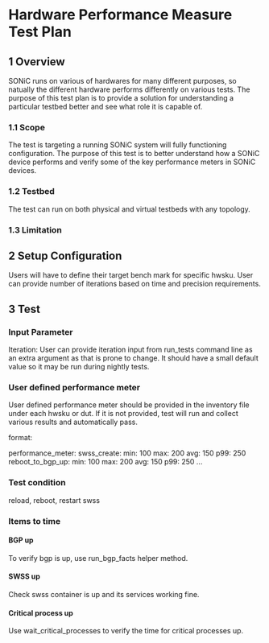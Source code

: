 # Hardware Performance Measure Test Plan

## 1 Overview

SONiC runs on various of hardwares for many different purposes, so natually the different hardware performs differently on various tests. The purpose of this test plan is to provide a solution for understanding a particular testbed better and see what role it is capable of.

### 1.1 Scope

The test is targeting a running SONiC system will fully functioning configuration. The purpose of this test is to better understand how a SONiC device performs and verify some of the key performance meters in SONiC devices.

### 1.2 Testbed

The test can run on both physical and virtual testbeds with any topology.

### 1.3 Limitation

## 2 Setup Configuration

Users will have to define their target bench mark for specific hwsku. User can provide number of iterations based on time and precision requirements.

## 3 Test

### Input Parameter

Iteration: User can provide iteration input from run_tests command line as an extra argument as that is prone to change. It should have a small default value so it may be run during nightly tests.

### User defined performance meter

User defined performance meter should be provided in the inventory file under each hwsku or dut. If it is not provided, test will run and collect various results and automatically pass.

format:

performance_meter:
  swss_create:
    min: 100
    max: 200
    avg: 150
    p99: 250
  reboot_to_bgp_up:
    min: 100
    max: 200
    avg: 150
    p99: 250
...

### Test condition

reload, reboot, restart swss

### Items to time

#### BGP up

To verify bgp is up, use run_bgp_facts helper method.

#### SWSS up

Check swss container is up and its services working fine.

#### Critical process up

Use wait_critical_processes to verify the time for critical processes up.
